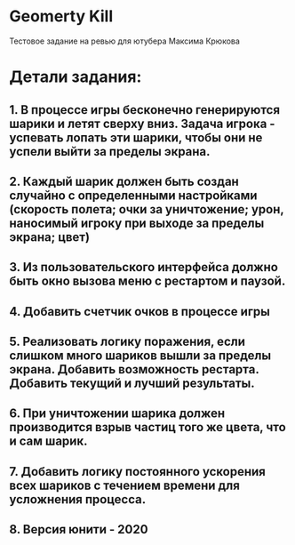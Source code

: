 # Geomerty Kill
Тестовое задание на ревью для ютубера Максима Крюкова

# Детали задания:
## 1. В процессе игры бесконечно генерируются шарики и летят сверху вниз. Задача игрока - успевать лопать эти шарики, чтобы они не успели выйти за пределы экрана.
## 2. Каждый шарик должен быть создан случайно с определенными настройками (скорость полета; очки за уничтожение; урон, наносимый игроку при выходе за пределы экрана; цвет)
## 3. Из пользовательского интерфейса должно быть окно вызова меню с рестартом и паузой.
## 4. Добавить счетчик очков в процессе игры
## 5. Реализовать логику поражения, если слишком много шариков вышли за пределы экрана. Добавить возможность рестарта. Добавить текущий и лучший результаты.
## 6. При уничтожении шарика должен производится взрыв частиц того же цвета, что и сам шарик.
## 7. Добавить логику постоянного ускорения всех шариков с течением времени для усложнения процесса.
## 8. Версия юнити - 2020
